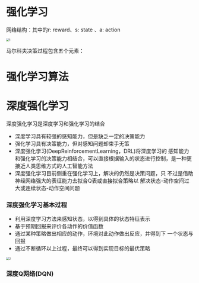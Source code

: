 # 强化学习

网络结构：其中的r: reward、s: state 、a: action

<img src="/Users/liuyang/Desktop/中科院/datawhale/DL理论/PIC/DRL/1.png" alt="1" style="zoom:50%;" />

马尔科夫决策过程包含五个元素：

# 强化学习算法



# 深度强化学习

深度强化学习是深度学习和强化学习的结合

- 深度学习具有较强的感知能力，但是缺乏一定的决策能力
- 强化学习具有决策能力，但对感知问题却束手无策
- 深度强化学习(DeepReinforcementLearning，DRL)将深度学习的 感知能力和强化学习的决策能力相结合，可以直接根据输入的状态进行控制，是一种更接近人类思维方式的人工智能方法
- 深度强化学习目前侧重在强化学习上，解决的仍然是决策问题，只 不过是借助神经网络强大的表征能力去拟合Q表或直接拟合策略以 解决状态-动作空间过大或连续状态-动作空间问题

### 深度强化学习基本过程

- 利用深度学习方法来感知状态，以得到具体的状态特征表示
- 基于预期回报来评价各动作的价值函数
- 通过某种策略做出相应的动作，环境对此动作做出反应，并得到下 一个状态与回报
- 通过不断循环以上过程，最终可以得到实现目标的最优策略

<img src="/Users/liuyang/Desktop/中科院/datawhale/DL理论/PIC/DRL/2.png" alt="2" style="zoom:50%;" />

### 深度Q网络(DQN)